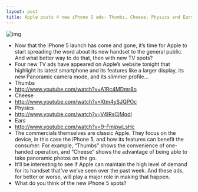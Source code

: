 ```yaml
---
layout: post
title: Apple posts 4 new iPhone 5 ads- Thumbs, Cheese, Physics and Ears
---
```

![img](http://media.idownloadblog.com/wp-content/uploads/2012/09/apple-thumbs-ad.png)
* Now that the iPhone 5 launch has come and gone, it’s time for Apple to start spreading the word about its new handset to the general public. And what better way to do that, then with new TV spots?
* Four new TV ads have appeared on Apple’s website tonight that highlight its latest smartphone and its features like a larger display, its new Panoramic camera mode, and its slimmer profile…
* Thumbs
* http://www.youtube.com/watch?v=A1Rc4MDmr8o
* Cheese
* http://www.youtube.com/watch?v=Xtm4ySJQPOc
* Physics
* http://www.youtube.com/watch?v=V4IRsCjMqdI
* Ears
* http://www.youtube.com/watch?v=9-FmipwLsHc
* The commercials themselves are classic Apple. They focus on the device, in this case the iPhone 5, and how its features can benefit the consumer. For example, “Thumbs” shows the convenience of one-handed operation, and “Cheese” shows the advantage of being able to take panoramic photos on the go.
* It’ll be interesting to see if Apple can maintain the high level of demand for its handset that’ve we’ve seen over the past week. And these ads, for better or worse, will play a major role in making that happen.
* What do you think of the new iPhone 5 spots?


